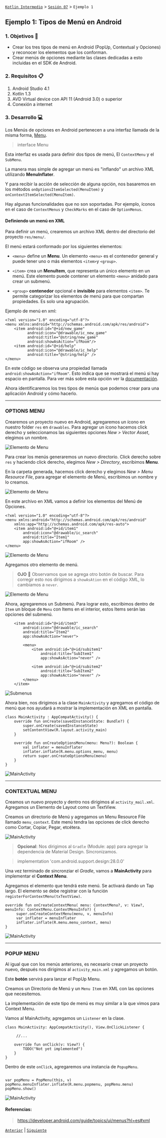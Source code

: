 
[`Kotlin Intermedio`](../../Readme.md) > [`Sesión 07`](../Readme.md) > `Ejemplo 1`


## Ejemplo 1: Tipos de Menú en Android

### 1. Objetivos :dart:

- Crear los tres tipos de menú en Android (PopUp, Contextual y Opciones) y reconocer los elementos que los conforman.
- Crear menús de opciones mediante las clases dedicadas a esto incluidas en el SDK de Android.


### 2. Requisitos :clipboard:

1. Android Studio 4.1
2. Kotlin 1.3
3. AVD Virtual device con API 11 (Android 3.0) o superior
4. Conexión a internet

### 3. Desarrollo :computer:

Los Menús de opciones en Android pertenecen a una interfaz llamada de la misma forma, [Menu](
https://developer.android.com/reference/kotlin/android/view/Menu?hl=es#).

> interface Menu

Esta interfaz es usada para definir dos tipos de menú, El `ContextMenu` y el `SubMenu`.

La manera mas simple de agregar un menú es "inflando" un archivo XML utilizando **MenuInflater**.

Y para recibir la acción de selección de alguna opción, nos basaremos en los métodos `onOptionsItemSelected(MenuItem)` y `onContextItemSelected(MenuItem)`.

Hay algunas funcionalidades que no son soportadas. Por ejemplo, íconos en el caso de `ContextMenus` y `CheckMarks` en el caso de `OptionMenus`.


#### Definiendo un menú en XML

Para definir un menú, crearemos un archivo XML dentro del directorio del proyecto `res/menu/`.

El menú estará conformado por los siguientes elementos:

- `<menu>` define un **Menu**. Un elemento `<menu>` es el contenedor general y puede tener uno o más elementos `<item>`y `<group>`.


- `<item>` crea un **MenuItem**, que representa un único elemento en un menú. Este elemento puede contener un elemento `<menu>` anidado para crear un submenú.


- `<group>` **contenedor** opcional e **invisible** para elementos `<item>`. Te permite categorizar los elementos de menú para que compartan propiedades. Es solo una agrupación.


Ejemplo de menú en xml:

```
<?xml version="1.0" encoding="utf-8"?>
<menu xmlns:android="http://schemas.android.com/apk/res/android">
    <item android:id="@+id/new_game"
          android:icon="@drawable/ic_new_game"
          android:title="@string/new_game"
          android:showAsAction="ifRoom"/>
    <item android:id="@+id/help"
          android:icon="@drawable/ic_help"
          android:title="@string/help" />
</menu>
```

En este código se observa una propiedad llamada `android:showAsAction="ifRoom"`. Esto indica que se mostrará el menú si hay espacio en pantalla. Para ver más sobre esta opción ver la [documentación](https://developer.android.com/guide/topics/resources/menu-resource?hl=es).


<!-- #### Creamos un proyecto nuevo... -->

Ahora identificaremos los tres tipos de menús que podemos crear para una aplicación Android y cómo hacerlo.

---

### OPTIONS MENU

Crearemos un proyecto nuevo en Android, agregaremos un ícono en nuestro folder `res` en `drawables`.  Para agregar un ícono hacemos click derecho y seleccionamos las siguientes opciones _New > Vector Asset_, elegimos un nombre.

![Elemento de Menu](./images/res_icon.png)

Para crear los menús generaremos un nuevo directorio. Click derecho sobre `res` y haciendo click derecho, elegimos _New > Directory_, escribimos **Menu**.

En la carpeta generada, hacemos click derecho y elegimos _New > Menu Resource File_, para agregar el elemento de Menú, escribimos un nombre y lo creamos.

![Elemento de Menu](./images/res_menu.png)

En este archivo en XML vamos a definir los elementos del Menú de Opciones.

```
<?xml version="1.0" encoding="utf-8"?>
<menu xmlns:android="http://schemas.android.com/apk/res/android"
    xmlns:app="http://schemas.android.com/apk/res-auto">
    <item android:id="@+id/item1"
        android:icon="@drawable/ic_search"
        android:title="Item1"
        app:showAsAction="ifRoom" />
</menu>
```

![Elemento de Menu](./images/1.png)

Agregamos otro elemento de menú.

> **OJO** 👀
> Observamos que se agrega otro botón de buscar. Para corregir esto nos dirigimos a `showAsAtion` en el código XML, lo cambiamos a `never`.

![Elemento de Menu](./images/2.gif)

Ahora, agregaremos un Submenú. Para lograr esto, escribimos dentro de `Item` un bloque de `Menu` con Items en el interior, estos Items serán las opciones del submenú.

```
    <item android:id="@+id/item3"
        android:icon="@drawable/ic_search"
        android:title="Item2"
        app:showAsAction="never">

        <menu>
            <item android:id="@+id/subitem1"
                android:title="SubItem1"
                app:showAsAction="never" />

            <item android:id="@+id/subitem2"
                android:title="SubItem2"
                app:showAsAction="never" />
        </menu>
    </item>
```

![Submenus](./images/3.png)


Ahora bien, nos dirigimos a la clase `MainActivity` y agregamos el código de menú que nos ayudará a mostrar la implementación en XML en pantalla.

```
class MainActivity : AppCompatActivity() {
    override fun onCreate(savedInstanceState: Bundle?) {
        super.onCreate(savedInstanceState)
        setContentView(R.layout.activity_main)
    }

    override fun onCreateOptionsMenu(menu: Menu?): Boolean {
        val inflater = menuInflater
        inflater.inflate(R.menu.options_menu, menu)
        return super.onCreateOptionsMenu(menu)
    }
}
```

![MainActivity](./images/4.png)

--- 

### CONTEXTUAL MENU

Creamos un nuevo proyecto y dentro nos dirigimos al `activity_mail.xml`. Agregamos un Elemento de Layout como un TextView.

Creamos un directorio de Menú y agregamos un Menu Resource File llamado `menu_context`. Este menú tendra las opciones de click derecho como Cortar, Copiar, Pegar, etcétera.

![MainActivity](./images/5.png)

> **Opcional**:
Nos dirigimos al `Gradle` (Module: app) para agregar la dependencia de Material Design. Sincronizamos.

> implementation 'com.android.support.design:28.0.0'


Una vez terminado de sincronziar el *Gradle*, vamos a **MainActivity** para implementar el **Context Menu**.

Agregamos el elemento que tendrá este menú. Se activará dando un Tap largo.
El elemento se debe registrar con la función `registerForContextMenu(txTextView)`.


```
override fun onCreateContextMenu( menu: ContextMenu?, v: View?, menuInfo: ContextMenu.ContextMenuInfo?) {
     super.onCreateContextMenu(menu, v, menuInfo)
     var inflater = menuInflater
     inflater.inflate(R.menu.menu_context, menu)
}
```

![MainActivity](./images/6.gif)

---

### POPUP MENU

Al igual que con los menús anteriores, es necesario crear un proyecto nuevo, después nos dirigimos al `activity_main.xml` y agregamos un botón.

Este **botón** servirá para lanzar el PopUp Menu.

Creamos un Directorio de Menú y un `Menu Item` en XML con las opciones que necesitemos. 

La implementación de este tipo de menú es muy similar a la que vimos para Context Menu.

Vamos al MainActivity, agregamos un `Listener` en la clase.

```
class MainActivity: AppCompatActivity(), View.OnClickListener {

	 //...

    override fun onClick(v: View?) {
        TODO("Not yet implemented")
    }
}
```

Dentro de este `onClick`, agregaremos una instancia de `PopupMenu`.

```

var popMenu = PopMenu(this, v)
popMenu.menuInflater.inflate(R.menu.popmenu, popMenu.menu)
popMenu.show()

```
![MainActivity](./images/7.gif)



#### Referencias: 

> https://developer.android.com/guide/topics/ui/menus?hl=es#xml


[`Anterior`](../Readme.md) | [`Siguiente`](../Reto-01/Readme.md)




</div>
